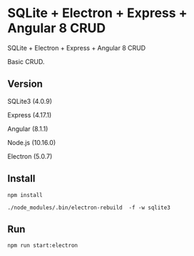 # SQLite + Electron + Express + Angular 8 CRUD
SQLite + Electron + Express + Angular 8 CRUD

Basic CRUD.

## Version
SQLite3 (4.0.9) 

Express (4.17.1) 

Angular (8.1.1)

Node.js (10.16.0)

Electron (5.0.7)

## Install
`npm install`

`./node_modules/.bin/electron-rebuild  -f -w sqlite3`


##  Run 
`npm run start:electron`
